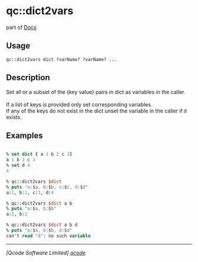 qc::dict2vars
=============

part of [Docs](.)

Usage
-----
`
	qc::dict2vars dict ?varName? ?varName? ...
    `

Description
-----------
Set all or a subset of the {key value} pairs in dict as variables in the caller.<br/><br/>If a list of keys is provided only set corresponding variables.<br/>If any of the keys do not exist in the dict unset the variable in the caller if it exists.

Examples
--------
```tcl

% set dict { a 1 b 2 c 3}
a 1 b 2 c 3
% set d 4
4

% qc::dict2vars $dict
% puts "a:$a, b:$b, c:$c, d:$d"
a:1, b:2, c:3, d:4

% qc::dict2vars $dict a b
% puts "a:$a, b:$b"
a:1, b:2

% qc::dict2vars $dict a b d
% puts "a:$a, b:$b, d:$d"
can't read "d": no such variable

```

----------------------------------
*[Qcode Software Limited] [qcode]*

[qcode]: http://www.qcode.co.uk "Qcode Software"